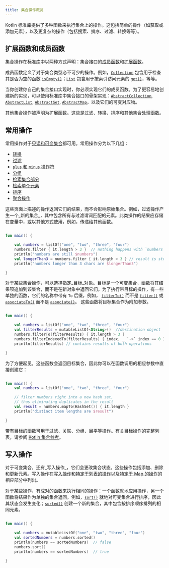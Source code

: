 ```yaml
---
title: 集合操作概览
---
```

Kotlin 标准库提供了多种函数来执行集合上的操作。这包括简单的操作（如获取或添加元素），以及更复杂的操作（包括搜索、排序、过滤、转换等等）。

## 扩展函数和成员函数

集合操作在标准库中以两种方式声明：集合接口的[成员函数](classes.md#class-members)和[扩展函数](extensions.md#extension-functions)。

成员函数定义了对于集合类型必不可少的操作。例如，[`Collection`](https://kotlinlang.org/api/latest/jvm/stdlib/kotlin.collections/-collection/index.html) 包含用于检查其是否为空的函数 [`isEmpty()`](https://kotlinlang.org/api/latest/jvm/stdlib/kotlin.collections/-collection/is-empty.html)；[`List`](https://kotlinlang.org/api/latest/jvm/stdlib/kotlin.collections/-list/index.html) 包含用于按索引访问元素的 [`get()`](https://kotlinlang.org/api/latest/jvm/stdlib/kotlin.collections/-list/get.html)，等等。

当你创建你自己的集合接口实现时，你必须实现它们的成员函数。为了更容易地创建新的实现，可以使用标准库中集合接口的骨架实现：[`AbstractCollection`](https://kotlinlang.org/api/latest/jvm/stdlib/kotlin.collections/-abstract-collection/index.html), 
[`AbstractList`](https://kotlinlang.org/api/latest/jvm/stdlib/kotlin.collections/-abstract-list/index.html),
[`AbstractSet`](https://kotlinlang.org/api/latest/jvm/stdlib/kotlin.collections/-abstract-set/index.html),
[`AbstractMap`](https://kotlinlang.org/api/latest/jvm/stdlib/kotlin.collections/-abstract-map/index.html)，以及它们的可变对应物。

其他集合操作被声明为扩展函数。这些是过滤、转换、排序和其他集合处理函数。

## 常用操作

常用操作对于[只读和可变集合](collections-overview.md#collection-types)都可用。常用操作分为以下几组：

* [转换](collection-transformations.md)
* [过滤](collection-filtering.md)
* [`plus` 和 `minus` 操作符](collection-plus-minus.md)
* [分组](collection-grouping.md)
* [检索集合部分](collection-parts.md)
* [检索单个元素](collection-elements.md)
* [排序](collection-ordering.md)
* [聚合操作](collection-aggregate.md)

这些页面上描述的操作返回它们的结果，而不会影响原始集合。例如，过滤操作产生一个_新的集合_，其中包含所有与过滤谓词匹配的元素。此类操作的结果应存储在变量中，或以其他方式使用，例如，传递给其他函数。

```kotlin

fun main() {

    val numbers = listOf("one", "two", "three", "four")  
    numbers.filter { it.length > 3 }  // nothing happens with `numbers`, result is lost
    println("numbers are still $numbers")
    val longerThan3 = numbers.filter { it.length > 3 } // result is stored in `longerThan3`
    println("numbers longer than 3 chars are $longerThan3")

}
```

对于某些集合操作，可以选择指定_目标_对象。目标是一个可变集合，函数将其结果项追加到该集合，而不是在新对象中返回它们。为了执行带目标的操作，有一些单独的函数，它们的名称中带有 `To` 后缀，例如，
[`filterTo()`](https://kotlinlang.org/api/latest/jvm/stdlib/kotlin.collections/filter-to.html) 而不是 [`filter()`](https://kotlinlang.org/api/latest/jvm/stdlib/kotlin.collections/filter.html) 
或 [`associateTo()`](https://kotlinlang.org/api/latest/jvm/stdlib/kotlin.collections/associate-to.html) 而不是 [`associate()`](https://kotlinlang.org/api/latest/jvm/stdlib/kotlin.collections/associate.html)。
这些函数将目标集合作为附加参数。

```kotlin

fun main() {

    val numbers = listOf("one", "two", "three", "four")
    val filterResults = mutableListOf<String>()  //destination object
    numbers.filterTo(filterResults) { it.length > 3 }
    numbers.filterIndexedTo(filterResults) { index, _ `->` index == 0 }
    println(filterResults) // contains results of both operations

}

```

为了方便起见，这些函数会返回目标集合，因此你可以在函数调用的相应参数中直接创建它：

```kotlin

fun main() {
    val numbers = listOf("one", "two", "three", "four")

    // filter numbers right into a new hash set, 
    // thus eliminating duplicates in the result
    val result = numbers.mapTo(HashSet()) { it.length }
    println("distinct item lengths are $result")

}
```

带有目标的函数可用于过滤、关联、分组、展平等操作。有关目标操作的完整列表，请参阅 [Kotlin 集合参考](https://kotlinlang.org/api/latest/jvm/stdlib/kotlin.collections/index.html)。

## 写入操作

对于可变集合，还有_写入操作_，它们会更改集合状态。这些操作包括添加、删除和更新元素。写入操作在[写入操作](collection-write.md)和[特定于列表的操作](list-operations.md#list-write-operations)以及[特定于 Map 的操作](map-operations.md#map-write-operations)的相应部分中列出。

对于某些操作，有成对的函数来执行相同的操作：一个函数就地应用操作，另一个函数将结果作为单独的集合返回。例如，[`sort()`](https://kotlinlang.org/api/latest/jvm/stdlib/kotlin.collections/sort.html)
就地对可变集合进行排序，因此其状态会发生变化；[`sorted()`](https://kotlinlang.org/api/latest/jvm/stdlib/kotlin.collections/sorted.html)
创建一个新的集合，其中包含按排序顺序排列的相同元素。

```kotlin

fun main() {

    val numbers = mutableListOf("one", "two", "three", "four")
    val sortedNumbers = numbers.sorted()
    println(numbers == sortedNumbers)  // false
    numbers.sort()
    println(numbers == sortedNumbers)  // true

}
```